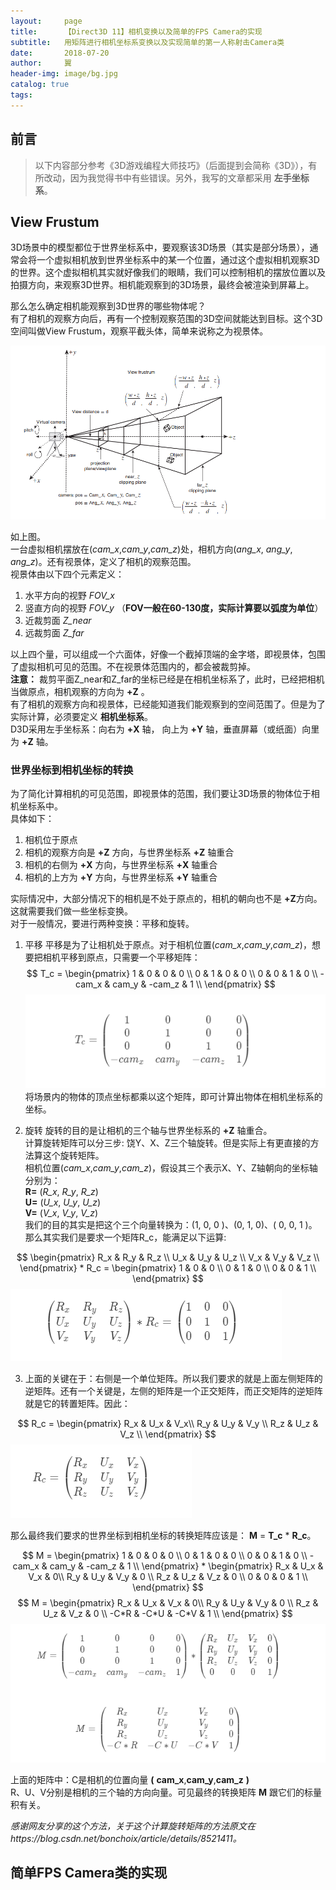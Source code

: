 ```yaml
---
layout:     page
title:      【Direct3D 11】相机变换以及简单的FPS Camera的实现
subtitle:   用矩阵进行相机坐标系变换以及实现简单的第一人称射击Camera类
date:       2018-07-20
author:     翼
header-img: image/bg.jpg
catalog: true
tags:
---
```

## 前言

>以下内容部分参考《3D游戏编程大师技巧》（后面提到会简称《3D》），有所改动，因为我觉得书中有些错误。另外，我写的文章都采用 **左手坐标系**。

## View Frustum
3D场景中的模型都位于世界坐标系中，要观察该3D场景（其实是部分场景），通常会将一个虚拟相机放到世界坐标系中的某一个位置，通过这个虚拟相机观察3D的世界。这个虚拟相机其实就好像我们的眼睛，我们可以控制相机的摆放位置以及拍摄方向，来观察3D世界。相机能观察到的3D场景，最终会被渲染到屏幕上。  

那么怎么确定相机能观察到3D世界的哪些物体呢？  
有了相机的观察方向后，再有一个控制观察范围的3D空间就能达到目标。这个3D空间叫做View Frustum，观察平截头体，简单来说称之为视景体。  

![view frustum](https://raw.githubusercontent.com/ttyrion/ttyrion.github.io/master/image/direct3d/camera/view_frustum.png)  

如上图。  
一台虚拟相机摆放在(*cam_x*,*cam_y*,*cam_z*)处，相机方向(*ang_x*, *ang_y*, *ang_z*)。还有视景体，定义了相机的观察范围。  
视景体由以下四个元素定义：  
1. 水平方向的视野 *FOV_x*
1. 竖直方向的视野 *FOV_y* （**FOV一般在60-130度，实际计算要以弧度为单位**）
1. 近裁剪面 *Z_near*
1. 远裁剪面 *Z_far*  

以上四个量，可以组成一个六面体，好像一个截掉顶端的金字塔，即视景体，包围了虚拟相机可见的范围。不在视景体范围内的，都会被裁剪掉。   
**注意：** 裁剪平面Z_near和Z_far的坐标已经是在相机坐标系了，此时，已经把相机当做原点，相机观察的方向为 **+Z** 。  
有了相机的观察方向和视景体，已经能知道我们能观察到的空间范围了。但是为了实际计算，必须要定义 **相机坐标系**。  
D3D采用左手坐标系：向右为 **+X** 轴， 向上为 **+Y** 轴，垂直屏幕（或纸面）向里为 **+Z** 轴。  

### 世界坐标到相机坐标的转换
为了简化计算相机的可见范围，即视景体的范围，我们要让3D场景的物体位于相机坐标系中。  
具体如下：  
1. 相机位于原点
1. 相机的观察方向是 **+Z** 方向，与世界坐标系 **+Z** 轴重合
1. 相机的右侧为 **+X** 方向，与世界坐标系 **+X** 轴重合
1. 相机的上方为 **+Y** 方向，与世界坐标系 **+Y** 轴重合

实际情况中，大部分情况下的相机是不处于原点的，相机的朝向也不是 **+Z**方向。这就需要我们做一些坐标变换。  
对于一般情况，要进行两种变换：平移和旋转。  
1. 平移
平移是为了让相机处于原点。对于相机位置(*cam_x*,*cam_y*,*cam_z*)，想要把相机平移到原点，只需要一个平移矩阵：  
$$ T_c =
\begin{pmatrix}
	1 & 0 & 0 & 0 \\
	0 & 1 & 0 & 0 \\
	0 & 0 & 1 & 0 \\
  -cam_x & cam_y & -cam_z & 1 \\
\end{pmatrix}
$$
![Tc](https://raw.githubusercontent.com/ttyrion/ttyrion.github.io/master/image/direct3d/camera/Tc.png)
将场景内的物体的顶点坐标都乘以这个矩阵，即可计算出物体在相机坐标系的坐标。  

1. 旋转
旋转的目的是让相机的三个轴与世界坐标系的 **+Z** 轴重合。  
计算旋转矩阵可以分三步: 饶Y、X、Z三个轴旋转。但是实际上有更直接的方法算这个旋转矩阵。  
相机位置(*cam_x*,*cam_y*,*cam_z*)，假设其三个表示X、Y、Z轴朝向的坐标轴分别为：  
**R=** (*R_x*, *R_y*, *R_z*)  
**U=** (*U_x*, *U_y*, *U_z*)  
**V=** (*V_x*, *V_y*, *V_z*)  
我们的目的其实是把这个三个向量转换为：(1, 0, 0 )、(0, 1, 0)、( 0, 0, 1 )。  
那么其实我们是要求一个矩阵R_c，能满足以下运算:  

$$
\begin{pmatrix}
	R_x & R_y & R_z \\
	U_x & U_y & U_z \\
	V_x & V_y & V_z \\
\end{pmatrix}
*
R_c =
\begin{pmatrix}
	1 & 0 & 0 \\
	0 & 1 & 0 \\
	0 & 0 & 1 \\
\end{pmatrix}
$$
![get rc](https://raw.githubusercontent.com/ttyrion/ttyrion.github.io/master/image/direct3d/camera/get_Rc.png)

3. 上面的关键在于：右侧是一个单位矩阵。所以我们要求的就是上面左侧矩阵的逆矩阵。还有一个关键是，左侧的矩阵是一个正交矩阵，而正交矩阵的逆矩阵就是它的转置矩阵。因此：  

$$
R_c =
\begin{pmatrix}
	R_x & U_x & V_x\\
	R_y & U_y & V_y \\
	R_z & U_z & V_z \\
\end{pmatrix}
$$
![rc](https://raw.githubusercontent.com/ttyrion/ttyrion.github.io/master/image/direct3d/camera/Rc.png)

那么最终我们要求的世界坐标到相机坐标的转换矩阵应该是： **M** = **T_c** * **R_c**。  

$$
M =
\begin{pmatrix}
	1 & 0 & 0 & 0 \\
	0 & 1 & 0 & 0 \\
	0 & 0 & 1 & 0 \\
  -cam_x & cam_y & -cam_z & 1 \\
\end{pmatrix}
*
\begin{pmatrix}
	R_x & U_x & V_x & 0\\
	R_y & U_y & V_y & 0 \\
	R_z & U_z & V_z & 0 \\
  0 & 0 & 0 & 1 \\
\end{pmatrix}
$$
$$
M =
\begin{pmatrix}
	R_x & U_x & V_x & 0\\
	R_y & U_y & V_y & 0 \\
	R_z & U_z & V_z & 0 \\
  -C*R & -C*U & -C*V & 1 \\
\end{pmatrix}
$$
![M](https://raw.githubusercontent.com/ttyrion/ttyrion.github.io/master/image/direct3d/camera/M.png)

上面的矩阵中：C是相机的位置向量 **(** **cam_x**,**cam_y**,**cam_z** **)**  
R、U、V分别是相机的三个轴的方向向量。可见最终的转换矩阵 **M** 跟它们的标量积有关。  

*感谢网友分享的这个方法，关于这个计算旋转矩阵的方法原文在https://blog.csdn.net/bonchoix/article/details/8521411。*

## 简单FPS Camera类的实现

